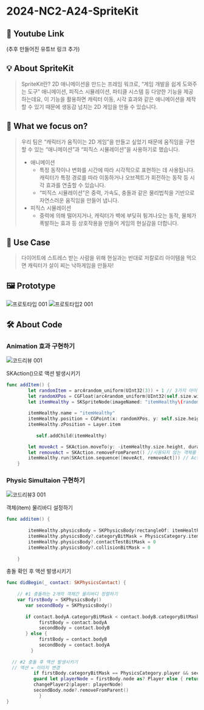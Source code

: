 # 2024-NC2-A24-SpriteKit

## **🎥 Youtube Link**

(추후 만들어진 유튜브 링크 추가)


## **💡 About SpriteKit**

> SpriteKit란? 2D 애니메이션을 만드는 프레임 워크로, “게임 개발을 쉽게 도와주는 도구”
애니메이션, 피직스 시뮬레이션, 파티클 시스템 등 다양한 기능을 제공하는데요, 이 기능을 활용하면 캐릭터 이동, 시각 효과와 같은 애니메이션을 제작할 수 있기 때문에 생동감 넘치는 2D 게임을 만들 수 있습니다.
> 




## **🎯 What we focus on?**

> 우리 팀은 “캐릭터가 움직이는 2D 게임”을 만들고 싶었기 때문에  움직임을 구현할 수 있는 “애니메이션”과 “피직스 시뮬레이션”을 사용하기로 했습니다.
> 
> - 애니메이션
>     - 특정 동작이나 변화를 시간에 따라 시각적으로 표현하는 데 사용됩니다. 캐릭터가 특정 경로를 따라 이동하거나 오브젝트가 회전하는 동작 등 시각 효과를 연출할 수 있습니다.
>     - “피직스 시뮬레이션”은 중력, 가속도, 충돌과 같은 물리법칙을 기반으로 자연스러운 움직임을 만들어 냅니다.
> - 피직스 시뮬레이션
>     - 중력에 의해 떨어지거나, 캐릭터가 벽에 부딪혀 튕겨나오는 동작, 물체가 폭발하는 효과 등 상호작용을 만들어 게임의 현실감을 더합니다.





## **💼 Use Case**

> 다이어트에 스트레스 받는 사람을 위해
현실과는 반대로 저칼로리 아이템을 먹으면 캐릭터가 살이 찌는 낙하게임을 만들자!
> 





## **🖼️ Prototype**
![프로토타입 001](https://github.com/gorgeouseowoo/2024-NC2-A24-SpriteKit/assets/80272734/e56b5838-7a1a-4433-a200-6916abe34916)
![프로토타입2 001](https://github.com/gorgeouseowoo/2024-NC2-A24-SpriteKit/assets/80272734/57ddcf77-6f6b-434a-9361-89edf951d573)





## **🛠️ About Code**

### Animation 효과 구현하기
![코드리뷰 001](https://github.com/gorgeouseowoo/2024-NC2-A24-SpriteKit/assets/80272734/c09130d6-22e1-45ef-9696-7ad84bf0f69f)

SKAction()으로 액션 발생시키기
``` swift
func addItem() {
        let randomItem = arc4random_uniform(UInt32(3)) + 1 // 3가지 아이템 중 랜덤 선택
        let randomXPos = CGFloat(arc4random_uniform(UInt32(self.size.width))) // 위치 랜덤
        let itemHealthy = SKSpriteNode(imageNamed: "itemHealthy\(randomItem)") // 이미지 로딩
        
        itemHealthy.name = "itemHealthy"
        itemHealthy.position = CGPoint(x: randomXPos, y: self.size.height + item.size.height) 
        itemHealthy.zPosition = Layer.item
    
	       self.addChild(itemHealthy)

        let moveAct = SKAction.moveTo(y: -itemHealthy.size.height, duration: 2) //화면 바깥으로 보낸다
        let removeAct = SKAction.removeFromParent() //사용되지 않는 객체를 화면에서 삭제
        itemHealthy.run(SKAction.sequence([moveAct, removeAct])) // Action 순서대로 실행
    }
```

### Physic Simultaion 구현하기
![코드리뷰3 001](https://github.com/gorgeouseowoo/2024-NC2-A24-SpriteKit/assets/80272734/069fff69-1c14-4ee8-8737-009bd1e59388)

객체(item) 물리바디 설정하기
``` swift
func additem() {
        
        itemHealthy.physicsBody = SKPhysicsBody(rectangleOf: itemHealthy.size) 
        itemHealthy.physicsBody?.categoryBitMask = PhysicsCategory.itemHealthy 
        itemHealthy.physicsBody?.contactTestBitMask = 0
        itemHealthy.physicsBody?.collisionBitMask = 0
        
    }
```


충돌 확인 후 액션 발생시키기
``` swift
func didBegin(_ contact: SKPhysicsContact) {
	
	// #1 충돌하는 2개의 객체간 물리바디 정렬하기 
	var firstBody = SKPhysicsBody()
       var secondBody = SKPhysicsBody()
        
       if contact.bodyA.categoryBitMask < contact.bodyB.categoryBitMask {
            firstBody = contact.bodyA
            secondBody = contact.bodyB
       } else {
            firstBody = contact.bodyB
            secondBody = contact.bodyA
	     }
        
  // #2 충돌 후 액션 발생시키기
  // 액션 = 이미지 변경 
		  if firstBody.categoryBitMask == PhysicsCategory.player && secondBody.categoryBitMask == PhysicsCategory.itemHealthy {
	      guard let playerNode = firstBody.node as? Player else { return } 
	      changePlayer2(player: playerNode)
	      secondBody.node?.removeFromParent()
			}
}

```


